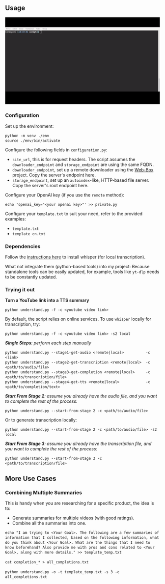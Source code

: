 

## Usage

![Demo GIF](https://github.com/mindcrunch4u/Watch-YouTube-Fast/blob/main/about/demo.gif)

### Configuration

Set up the environment:
```
python -m venv ./env
source ./env/bin/activate
```

Configure the following fields in `configuration.py`:
- `site_url`, this is for request headers. The script assumes the `downloader_endpoint` and `storage_endpoint` are using the same FQDN.
- `downloader_endpoint`, set up a remote downloader using the [Web-Box](https://github.com/mindcrunch4u/Web-Box) project. Copy the server's endpoint here.
- `storage_endpoint`, set up an `autoindex`-like, HTTP-based file server. Copy the server's root endpoint here.

Configure your OpenAI key (if you use the `remote` method):

```
echo 'openai_key="<your openai key>"' >> private.py
```

Configure your `template.txt` to suit your need, refer to the provided examples:
- `template.txt`
- `template_cn.txt`

### Dependencies

Follow the [instructions here](https://github.com/openai/whisper) to install whisper (for local transcription).

What not integrate them (python-based tools) into my project: Because standalone tools can be easily updated, for example, tools like `yt-dlp` needs to be constantly updated.

### Trying it out

**Turn a YouTube link into a TTS summary**
```
python understand.py -f -c <youtube video link>
```
By default, the script relies on online services. To use `whisper` locally for transcription, try:
```
python understand.py -f -c <youtube video link> -s2 local
```

***Single Steps**: perform each step manually*
```
python understand.py --stage1-get-audio <remote|local>          -c <link>
python understand.py --stage2-get-transcription <remote|local>  -c <path/to/audio/file>
python understand.py --stage3-get-completion <remote|local>     -c <path/to/transcription/file>
python understand.py --stage4-get-tts <remote|local>            -c <path/to/completion/text>
```

***Start From Stage 2**: assume you already have the audio file, and you want to complete the rest of the process:*
```
python understand.py --start-from-stage 2 -c <path/to/audio/file>
```
Or to generate transcription locally:
```
python understand.py --start-from-stage 2 -c <path/to/audio/file> -s2 local
```

***Start From Stage 3**: assume you already have the transcription file, and you want to complete the rest of the process:*
```
python understand.py --start-from-stage 3 -c <path/to/transcription/file>
```

## More Use Cases

### Combining Multiple Summaries

This is handy when you are researching for a specific product, the idea is to:
- Generate summaries for multiple videos (with good ratings).
- Combine all the summaries into one.

```
echo "I am trying to <Your Goal>. The following are a few summaries of information that I collected, based on the following information, what do you think about <Your Goal>. What are the things that I need to know beforehand? Also provide me with pros and cons related to <Your Goal>, along with more details." >> template_temp.txt

cat completion_* > all_completions.txt

python understand.py -o -t template_temp.txt -s 3 -c all_completions.txt
```
